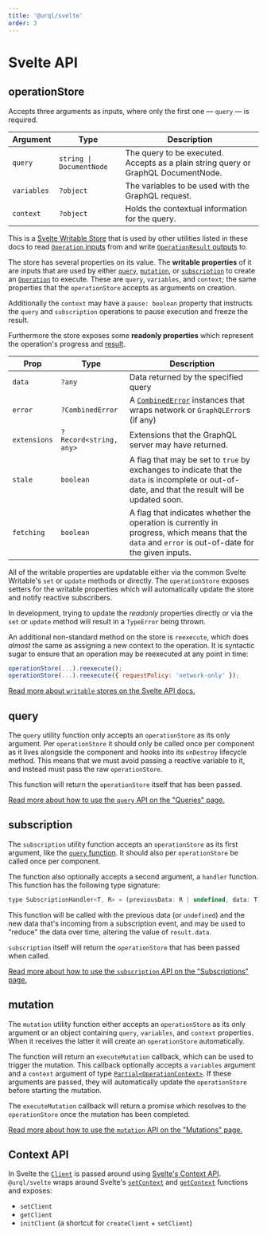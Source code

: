 ```yaml
---
title: '@urql/svelte'
order: 3
---
```


# Svelte API

## operationStore

Accepts three arguments as inputs, where only the first one — `query` — is required.

| Argument    | Type                     | Description                                                                        |
| ----------- | ------------------------ | ---------------------------------------------------------------------------------- |
| `query`     | `string \| DocumentNode` | The query to be executed. Accepts as a plain string query or GraphQL DocumentNode. |
| `variables` | `?object`                | The variables to be used with the GraphQL request.                                 |
| `context`   | `?object`                | Holds the contextual information for the query.                                    |

This is a [Svelte Writable Store](https://svelte.dev/docs#writable) that is used by other utilities
listed in these docs to read [`Operation` inputs](./core.md#operation) from and write
[`OperationResult` outputs](./core.md#operationresult) to.

The store has several properties on its value. The **writable properties** of it are inputs that are
used by either [`query`](#query), [`mutation`](#mutation), or [`subscription`](#subscription) to
create an [`Operation`](./core.md#operation) to execute. These are `query`, `variables`, and
`context`; the same properties that the `operationStore` accepts as arguments on creation.

Additionally the `context` may have a `pause: boolean` property that instructs the `query` and
`subscription` operations to pause execution and freeze the result.

Furthermore the store exposes some **readonly properties** which represent the operation's progress
and [result](./core.md#operationresult).

| Prop         | Type                   | Description                                                                                                                                        |
| ------------ | ---------------------- | -------------------------------------------------------------------------------------------------------------------------------------------------- |
| `data`       | `?any`                 | Data returned by the specified query                                                                                                               |
| `error`      | `?CombinedError`       | A [`CombinedError`](./core.md#combinederror) instances that wraps network or `GraphQLError`s (if any)                                              |
| `extensions` | `?Record<string, any>` | Extensions that the GraphQL server may have returned.                                                                                              |
| `stale`      | `boolean`              | A flag that may be set to `true` by exchanges to indicate that the `data` is incomplete or out-of-date, and that the result will be updated soon.  |
| `fetching`   | `boolean`              | A flag that indicates whether the operation is currently in progress, which means that the `data` and `error` is out-of-date for the given inputs. |

All of the writable properties are updatable either via the common Svelte Writable's `set` or
`update` methods or directly. The `operationStore` exposes setters for the writable properties which
will automatically update the store and notify reactive subscribers.

In development, trying to update the _readonly_ properties directly or via the `set` or `update`
method will result in a `TypeError` being thrown.

An additional non-standard method on the store is `reexecute`, which does _almost_ the same as
assigning a new context to the operation. It is syntactic sugar to ensure that an operation may be
reexecuted at any point in time:

```js
operationStore(...).reexecute();
operationStore(...).reexecute({ requestPolicy: 'network-only' });
```

[Read more about `writable` stores on the Svelte API docs.](https://svelte.dev/docs#writable)

## query

The `query` utility function only accepts an `operationStore` as its only argument. Per
`operationStore` it should only be called once per component as it lives alongside the component and
hooks into its `onDestroy` lifecycle method. This means that we must avoid passing a reactive
variable to it, and instead must pass the raw `operationStore`.

This function will return the `operationStore` itself that has been passed.

[Read more about how to use the `query` API on the "Queries" page.](../basics/svelte.md#queries)

## subscription

The `subscription` utility function accepts an `operationStore` as its first argument, like the
[`query` function](#query). It should also per `operationStore` be called once per component.

The function also optionally accepts a second argument, a `handler` function. This function has the
following type signature:

```js
type SubscriptionHandler<T, R> = (previousData: R | undefined, data: T) => R;
```

This function will be called with the previous data (or `undefined`) and the new data that's
incoming from a subscription event, and may be used to "reduce" the data over time, altering the
value of `result.data`.

`subscription` itself will return the `operationStore` that has been passed when called.

[Read more about how to use the `subscription` API on the "Subscriptions"
page.](../advanced/subscriptions.md#svelte)

## mutation

The `mutation` utility function either accepts an `operationStore` as its only argument or an object
containing `query`, `variables`, and `context` properties. When it receives the latter it will
create an `operationStore` automatically.

The function will return an `executeMutation` callback, which can be used to trigger the mutation.
This callback optionally accepts a `variables` argument and a `context` argument of type
[`Partial<OperationContext>`](./core.md#operationcontext). If these arguments are passed, they will
automatically update the `operationStore` before starting the mutation.

The `executeMutation` callback will return a promise which resolves to the `operationStore` once the
mutation has been completed.

[Read more about how to use the `mutation` API on the "Mutations"
page.](../basics/svelte.md#mutations)

## Context API

In Svelte the [`Client`](./core.md#client) is passed around using [Svelte's Context
API](https://svelte.dev/tutorial/context-api). `@urql/svelte` wraps around Svelte's
[`setContext`](https://svelte.dev/docs#setContext) and
[`getContext`](https://svelte.dev/docs#getContext) functions and exposes:

- `setClient`
- `getClient`
- `initClient` (a shortcut for `createClient` + `setClient`)
